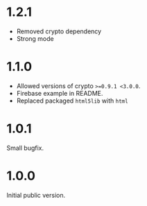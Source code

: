 # 1.2.1

- Removed crypto dependency
- Strong mode

# 1.1.0

- Allowed versions of crypto `>=0.9.1 <3.0.0`.
- Firebase example in README.
- Replaced packaged `html5lib` with `html`

# 1.0.1

Small bugfix.

# 1.0.0

Initial public version.
